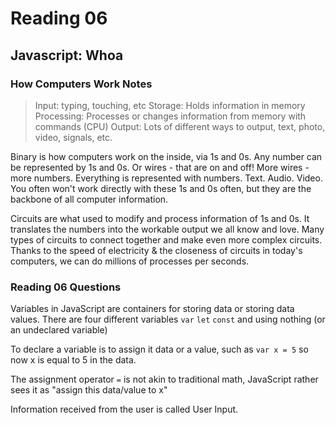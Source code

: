 # Reading 06

## Javascript: Whoa

### How Computers Work Notes

>Input: typing, touching, etc 
>Storage: Holds information in memory 
>Processing: Processes or changes information from memory with commands (CPU)
>Output: Lots of different ways to output, text, photo, video, signals, etc.

Binary is how computers work on the inside, via 1s and 0s. Any number can be represented by 1s and 0s. Or wires - that are on and off!  More wires - more numbers. Everything is represented with numbers. Text. Audio. Video. You often won't work directly with these 1s and 0s often, but they are the backbone of all computer information.

Circuits are what used to modify and process information of 1s and 0s. It translates the numbers into the workable output we all know and love. Many types of circuits to connect together and make even more complex circuits. Thanks to the speed of electricity & the closeness of circuits in today's computers, we can do millions of processes per seconds.

### Reading 06 Questions

Variables in JavaScript are containers for storing data or storing data values.
There are four different variables `var` `let` `const` and using nothing (or an undeclared variable)

To declare a variable is to assign it data or a value, such as `var x = 5` so now x is equal to 5 in the data.

The assignment operator `=` is not akin to traditional math, JavaScript rather sees it as "assign this data/value to x"

Information received from the user is called User Input.
